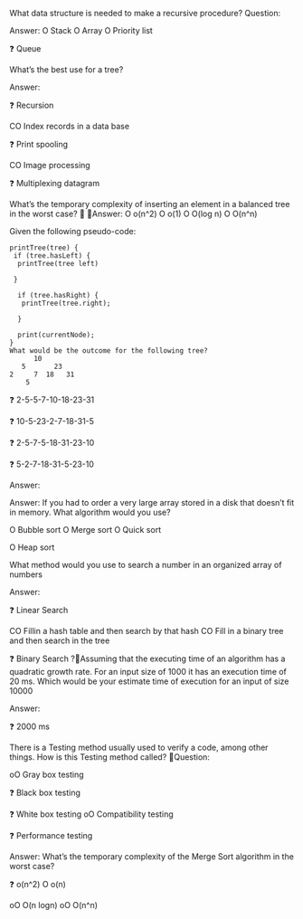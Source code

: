 What data structure is needed to make a recursive procedure? Question:

Answer: O Stack O Array O Priority list

  

❓ Queue

What’s the best use for a tree?

Answer:

  

❓ Recursion

CO Index records in a data base

  

❓ Print spooling

CO Image processing

  

❓ Multiplexing datagram

What’s the temporary complexity of inserting an element in a balanced tree in the worst case?  Answer: O o(n^2) O o(1) O O(log n) O O(n^n)

Given the following pseudo-code:

    printTree(tree) {
     if (tree.hasLeft) {
      printTree(tree left)

     }

      if (tree.hasRight) {
       printTree(tree.right);

      }

      print(currentNode);
    }
    What would be the outcome for the following tree?
          10
       5       23
    2     7  18   31
        5

  

❓ 2-5-5-7-10-18-23-31

  

❓ 10-5-23-2-7-18-31-5

  

❓ 2-5-7-5-18-31-23-10

  

❓ 5-2-7-18-31-5-23-10

Answer:

Answer: If you had to order a very large array stored in a disk that doesn’t fit in memory. What algorithm would you use?

O Bubble sort O Merge sort O Quick sort

O Heap sort

What method would you use to search a number in an organized array of numbers

Answer:

  

❓ Linear Search

CO Fillin a hash table and then search by that hash CO Fill in a binary tree and then search in the tree

  

❓ Binary Search ?Assuming that the executing time of an algorithm has a quadratic growth rate. For an input size of 1000 it has an execution time of 20 ms. Which would be your estimate time of execution for an input of size 10000

Answer:

  

❓ 2000 ms

There is a Testing method usually used to verify a code, among other things. How is this Testing method called? Question:

oO Gray box testing

  

❓ Black box testing

  

❓ White box testing oO Compatibility testing

  

❓ Performance testing

Answer: What’s the temporary complexity of the Merge Sort algorithm in the worst case?

  

❓ o(n^2) O o(n)

oO O(n logn) oO O(n^n)
